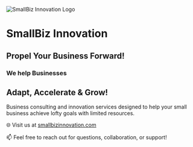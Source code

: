 ![SmallBiz Innovation Logo](https://images.smallbizinnovation.com/m/logos/logo-profile.png)

# SmallBiz Innovation

## **Propel Your Business Forward!**

### **We help Businesses**

## **Adapt, Accelerate & Grow!**

Business consulting and innovation services designed to help your small business achieve lofty goals with limited resources.

🌐 Visit us at [smallbizinnovation.com](https://www.smallbizinnovation.com)

📫 Feel free to reach out for questions, collaboration, or support!

